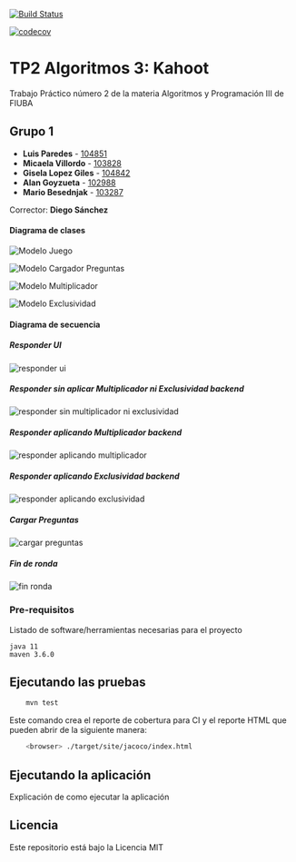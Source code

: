 [![Build Status](https://travis-ci.org/gylopezgiles/TP2.svg?branch=develop)](https://travis-ci.org/gylopezgiles/TP2)

[![codecov](https://codecov.io/gh/gylopezgiles/TP2/branch/develop/graph/badge.svg)](https://codecov.io/gh/gylopezgiles/TP2)



# TP2 Algoritmos 3: Kahoot

Trabajo Práctico número 2 de la materia Algoritmos y Programación III de FIUBA

## Grupo 1

* **Luis Paredes** - [104851](https://github.com/LuisParedes1)
* **Micaela Villordo** - [103828](https://github.com/micaelavillordo)
* **Gisela Lopez Giles** - [104842](https://github.com/gylopezgiles)
* **Alan Goyzueta** - [102988](https://github.com/AlanCristianGoyzueta)
* **Mario Besednjak** - [103287](https://github.com/besednjak)

Corrector: **Diego Sánchez**

#### Diagrama de clases

![Modelo Juego](https://github.com/gylopezgiles/TP2/blob/develop/doc/Diagramas/Diagramas_Clase/Imagenes/partida.png)

![Modelo Cargador Preguntas](https://github.com/gylopezgiles/TP2/blob/develop/doc/Diagramas/Diagramas_Clase/Imagenes/cargador.png)

![Modelo Multiplicador](https://github.com/gylopezgiles/TP2/blob/develop/doc/Diagramas/Diagramas_Clase/Imagenes/modificable.png)

![Modelo Exclusividad](https://github.com/gylopezgiles/TP2/blob/develop/doc/Diagramas/Diagramas_Clase/Imagenes/exclusividad.png)

#### Diagrama de secuencia

##### Responder UI

![responder ui](https://github.com/gylopezgiles/TP2/blob/develop/doc/Diagramas/Diagramas_Secuencia/imagenes/Responder.png)

##### Responder sin aplicar Multiplicador ni Exclusividad backend

![responder sin multiplicador ni exclusividad](https://github.com/gylopezgiles/TP2/blob/develop/doc/Diagramas/Diagramas_Secuencia/imagenes/ResponderBE.png)


##### Responder aplicando Multiplicador backend

![responder aplicando multiplicador](https://github.com/gylopezgiles/TP2/blob/develop/doc/Diagramas/Diagramas_Secuencia/imagenes/ResponderConMultiplcadorBE.png)


##### Responder aplicando Exclusividad backend

![responder aplicando exclusividad](https://github.com/gylopezgiles/TP2/blob/develop/doc/Diagramas/Diagramas_Secuencia/imagenes/ResponderConExclusividadBE.png)

##### Cargar Preguntas

![cargar preguntas](https://github.com/gylopezgiles/TP2/blob/develop/doc/Diagramas/Diagramas_Secuencia/imagenes/CargadorPreguntas.png)


##### Fin de ronda

![fin ronda](https://github.com/gylopezgiles/TP2/blob/develop/doc/Diagramas/Diagramas_Secuencia/imagenes/finRonda.png)


### Pre-requisitos

Listado de software/herramientas necesarias para el proyecto

```
java 11
maven 3.6.0
```

## Ejecutando las pruebas

```bash
    mvn test
```

Este comando crea el reporte de cobertura para CI y el reporte HTML que pueden abrir de la siguiente manera:

```bash
    <browser> ./target/site/jacoco/index.html
```

## Ejecutando la aplicación

Explicación de como ejecutar la aplicación

## Licencia

Este repositorio está bajo la Licencia MIT

